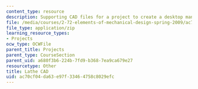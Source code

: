 ```yaml
---
content_type: resource
description: Supporting CAD files for a project to create a desktop manual lathe.
file: /media/courses/2-72-elements-of-mechanical-design-spring-2009/ac70cf04da63e97f33464758c8029efc_lathe09.zip
file_type: application/zip
learning_resource_types:
- Projects
ocw_type: OCWFile
parent_title: Projects
parent_type: CourseSection
parent_uid: a680f3b6-224b-7fd9-b368-7ea9ca679e27
resourcetype: Other
title: Lathe CAD
uid: ac70cf04-da63-e97f-3346-4758c8029efc
---
```

